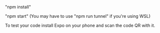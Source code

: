 "npm install"

"npm start" 
(You may have to use "npm run tunnel" if you're using WSL)

To test your code install Expo on your phone and scan the code QR with it.